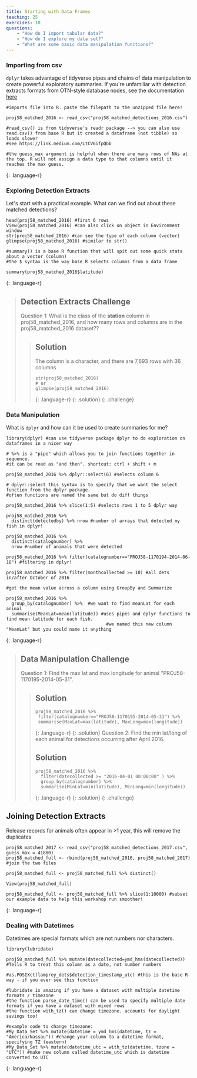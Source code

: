 ```yaml
---
title: Starting with Data Frames
teaching: 25
exercises: 10
questions:
    - "How do I import tabular data?"
    - "How do I explore my data set?"
    - "What are some basic data manipulation functions?"
---
```


### Importing from csv

`dplyr` takes advantage of tidyverse pipes and chains of data manipulation to create powerful exploratory summaries.
If you're unfamiliar with detection extracts formats from OTN-style database nodes, see the documentation [here](https://members.oceantrack.org/data/otn-detection-extract-documentation-matched-to-animals)

~~~
#imports file into R. paste the filepath to the unzipped file here!

proj58_matched_2016 <- read_csv("proj58_matched_detections_2016.csv")

#read_csv() is from tidyverse's readr package --> you can also use read.csv() from base R but it created a dataframe (not tibble) so loads slower
#see https://link.medium.com/LtCV6ifpQbb

#the guess_max argument is helpful when there are many rows of NAs at the top. R will not assign a data type to that columns until it reaches the max guess.
~~~
{: .language-r}


### Exploring Detection Extracts

Let's start with a practical example. What can we find out about these matched detections?
~~~
head(proj58_matched_2016) #first 6 rows
View(proj58_matched_2016) #can also click on object in Environment window
str(proj58_matched_2016) #can see the type of each column (vector)
glimpse(proj58_matched_2016) #similar to str()

#summary() is a base R function that will spit out some quick stats about a vector (column)
#the $ syntax is the way base R selects columns from a data frame

summary(proj58_matched_2016$latitude)
~~~
{: .language-r}

> ## Detection Extracts Challenge
>
> Question 1: What is the class of the **station** column in proj58_matched_2016, and how many rows and columns are in the proj58_matched_2016 dataset??
> > ## Solution
> > The column is a character, and there are 7,693 rows with 36 columns
> > ~~~
> > str(proj58_matched_2016)
> > # or
> > glimpse(proj58_matched_2016)
> > ~~~
> > {: .language-r}
> {: .solution}
{: .challenge}

### Data Manipulation

What is `dplyr` and how can it be used to create summaries for me?
~~~
library(dplyr) #can use tidyverse package dplyr to do exploration on dataframes in a nicer way

# %>% is a "pipe" which allows you to join functions together in sequence.
#it can be read as "and then". shortcut: ctrl + shift + m

proj58_matched_2016 %>% dplyr::select(6) #selects column 6

# dplyr::select this syntax is to specify that we want the select function from the dplyr package.
#often functions are named the same but do diff things

proj58_matched_2016 %>% slice(1:5) #selects rows 1 to 5 dplyr way

proj58_matched_2016 %>% 
  distinct(detectedby) %>% nrow #number of arrays that detected my fish in dplyr!

proj58_matched_2016 %>% 
  distinct(catalognumber) %>% 
  nrow #number of animals that were detected 

proj58_matched_2016 %>% filter(catalognumber=="PROJ58-1170194-2014-06-18") #filtering in dplyr!

proj58_matched_2016 %>% filter(monthcollected >= 10) #all dets in/after October of 2016

#get the mean value across a column using GroupBy and Summarize

proj58_matched_2016 %>%
  group_by(catalognumber) %>%  #we want to find meanLat for each animal
  summarise(MeanLat=mean(latitude)) #uses pipes and dplyr functions to find mean latitude for each fish. 
                                      #we named this new column "MeanLat" but you could name it anything

~~~
{: .language-r}

> ## Data Manipulation Challenge
>
> Question 1: Find the max lat and max longitude for animal "PROJ58-1170195-2014-05-31".
> > ## Solution
> > ~~~
> > proj58_matched_2016 %>% 
> >  filter(catalognumber=="PROJ58-1170195-2014-05-31") %>% 
> >  summarise(MaxLat=max(latitude), MaxLong=max(longitude))
> > ~~~
> > {: .language-r}
> {: .solution}
> Question 2: Find the min lat/long of each animal for detections occurring after April 2016.
> > ## Solution
> > ~~~
> > proj58_matched_2016 %>% 
> >   filter(datecollected >= "2016-04-01 00:00:00" ) %>% 
> >   group_by(catalognumber) %>% 
> >   summarise(MinLat=min(latitude), MinLong=min(longitude))
> > ~~~
> > {: .language-r}
> {: .solution}
{: .challenge}

## Joining Detection Extracts
Release records for animals often appear in >1 year, this will remove the duplicates
~~~
proj58_matched_2017 <- read_csv("proj58_matched_detections_2017.csv", guess_max = 41880)
proj58_matched_full <- rbind(proj58_matched_2016, proj58_matched_2017) #join the two files

proj58_matched_full <- proj58_matched_full %>% distinct() 

View(proj58_matched_full) 

proj58_matched_full <- proj58_matched_full %>% slice(1:10000) #subset our example data to help this workshop run smoother!
~~~
{: .language-r}

### Dealing with Datetimes
Datetimes are special formats which are not numbers nor characters.
~~~
library(lubridate)

proj58_matched_full %>% mutate(datecollected=ymd_hms(datecollected)) #Tells R to treat this column as a date, not number numbers

#as.POSIXct(lamprey_dets$detection_timestamp_utc) #this is the base R way - if you ever see this function

#lubridate is amazing if you have a dataset with multiple datetime formats / timezone
#the function parse_date_time() can be used to specify multiple date formats if you have a dataset with mixed rows
#the function with_tz() can change timezone. accounts for daylight savings too!

#example code to change timezone:
#My_Data_Set %>% mutate(datetime = ymd_hms(datetime, tz = "America/Nassau")) #change your column to a datetime format, specifying TZ (eastern)
#My_Data_Set %>% mutate(datetime_utc = with_tz(datetime, tzone = "UTC")) #make new column called datetime_utc which is datetime converted to UTC

~~~
{: .language-r}
